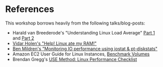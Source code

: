 # References

This workshop borrows heavily from the following talks/blog-posts:

- Harald van Breederode's "Understanding Linux Load Average" [Part 1](https://prutser.wordpress.com/2012/04/23/understanding-linux-load-average-part-1/) and [Part 2](https://prutser.wordpress.com/2012/05/05/understanding-linux-load-average-part-2/)
- [Vidar Holen's "Help! Linux ate my RAM!"](http://www.linuxatemyram.com/play.html)
- [Ben Mildren's "Monitoring IO performance using iostat & pt-diskstats"](https://www.percona.com/live/mysql-conference-2013/sites/default/files/slides/Monitoring-Linux-IO.pdf)
- Amazon EC2 User Guide for Linux Instances, [Benchmark Volumes](http://docs.aws.amazon.com/AWSEC2/latest/UserGuide/benchmark_piops.html)
- Brendan Gregg's [USE Method: Linux Performance Checklist](http://www.brendangregg.com/USEmethod/use-linux.html)
